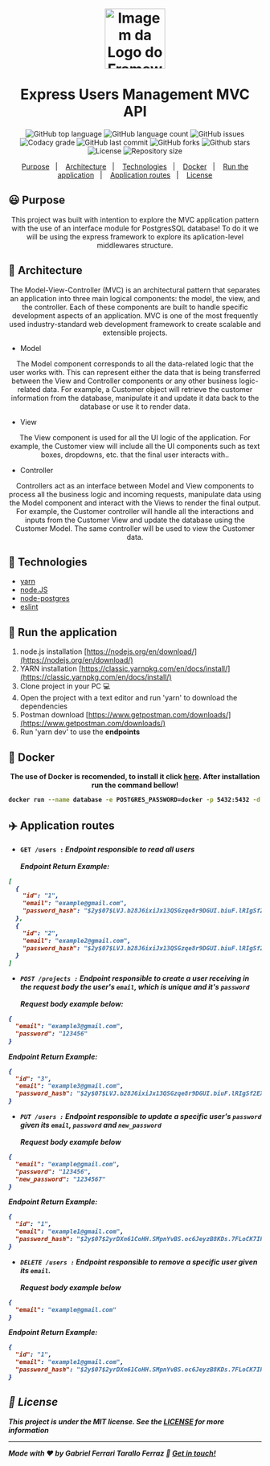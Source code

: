 <h1 align="center">
  <img alt="Imagem da Logo do Framework express.js" src="https://upload.wikimedia.org/wikipedia/commons/6/64/Expressjs.png" height="120" /><br><br> Express Users Management MVC API
</h1>

<p align="center">
  <img alt="GitHub top language" src="https://img.shields.io/github/languages/top/gftf2011/express-mvc">
  
  <img alt="GitHub language count" src="https://img.shields.io/github/languages/count/gftf2011/express-mvc">
  
  <img alt="GitHub issues" src="https://img.shields.io/github/issues/gftf2011/express-mvc">

  <img alt="Codacy grade" src="https://img.shields.io/codacy/grade/57da729bfb76423189a1dd294ffdcb59">
  
  <img alt="GitHub last commit" src="https://img.shields.io/github/last-commit/gftf2011/express-mvc">

  <img alt="GitHub forks" src="https://img.shields.io/github/forks/gftf2011/express-mvc">

  <img alt="Github stars" src="https://img.shields.io/github/stars/gftf2011/express-mvc">

  <img alt="License" src="https://img.shields.io/github/license/gftf2011/express-mvc">

  <img alt="Repository size" src="https://img.shields.io/github/repo-size/gftf2011/express-mvc">
</p>

<p align="center">
  <a href="#smiley-purpose">Purpose</a>&nbsp;&nbsp;&nbsp;|&nbsp;&nbsp;&nbsp;
  <a href="#hammer-architecture">Architecture</a>&nbsp;&nbsp;&nbsp;|&nbsp;&nbsp;&nbsp;
  <a href="#rocket-technologies">Technologies</a>&nbsp;&nbsp;&nbsp;|&nbsp;&nbsp;&nbsp;
  <a href="#whale-docker">Docker</a>&nbsp;&nbsp;&nbsp;|&nbsp;&nbsp;&nbsp;
  <a href="#car-run-the-application">Run the application</a>&nbsp;&nbsp;&nbsp;|&nbsp;&nbsp;&nbsp;
  <a href="#airplane-application-routes">Application routes</a>&nbsp;&nbsp;&nbsp;|&nbsp;&nbsp;&nbsp;
  <a href="#memo-license">License</a>
</p>

## :smiley: Purpose

<p align="center">
  This project was built with intention to explore the MVC application pattern with the use of an interface module for PostgresSQL database! To do it we will be using the express framework to explore its aplication-level middlewares structure.
</p>

## :hammer: Architecture

<p align="center">
  The Model-View-Controller (MVC) is an architectural pattern that separates an application into three main logical components: the model, the view, and the controller. Each of these components are built to handle specific development aspects of an application. MVC is one of the most frequently used industry-standard web development framework to create scalable and extensible projects.
</p>

-   Model
<p align="center">
  The Model component corresponds to all the data-related logic that the user works with. This can represent either the data that is being transferred between the View and Controller components or any other business logic-related data. For example, a Customer object will retrieve the customer information from the database, manipulate it and update it data back to the database or use it to render data.
</p>

-   View
<p align="center">
  The View component is used for all the UI logic of the application. For example, the Customer view will include all the UI components such as text boxes, dropdowns, etc. that the final user interacts with..
</p>

-   Controller
<p align="center">
  Controllers act as an interface between Model and View components to process all the business logic and incoming requests, manipulate data using the Model component and interact with the Views to render the final output. For example, the Customer controller will handle all the interactions and inputs from the Customer View and update the database using the Customer Model. The same controller will be used to view the Customer data.
</p>

## :rocket: Technologies

-   [yarn](https://classic.yarnpkg.com/lang/en/)
-   [node.JS](https://nodejs.org/en/)
-   [node-postgres](https://node-postgres.com/)
-   [eslint](https://eslint.org/)

## :car: Run the application

1.  node.js installation [https://nodejs.org/en/download/](https://nodejs.org/en/download/)
2.  YARN installation [https://classic.yarnpkg.com/en/docs/install/](https://classic.yarnpkg.com/en/docs/install/)
3.  Clone project in your PC :computer:
4.  Open the project with a text editor and run 'yarn' to download the dependencies
5.  Postman download [https://www.getpostman.com/downloads/](https://www.getpostman.com/downloads/)
6.  Run 'yarn dev' to use the <strong>endpoints<strong/>

## :whale: Docker

<p align="center">
  The use of Docker is recomended, to install it click <a href="https://www.docker.com/products/docker-desktop">here</a>. After installation run the command bellow!
</p>

```bash
docker run --name database -e POSTGRES_PASSWORD=docker -p 5432:5432 -d postgres
```

## :airplane: Application routes

-   <strong>`GET /users :`<strong/> <i>Endpoint responsible to read all users<i/><br/><br/>
Endpoint Return Example:
```json
[
  {
    "id": "1",
    "email": "example@gmail.com",
    "password_hash": "$2y$07$LVJ.b28J6ixiJx13QSGzqe8r9DGUI.biuF.lRIgSf2EXALCtIITci"
  },
  {
    "id": "2",
    "email": "example2@gmail.com",
    "password_hash": "$2y$07$LVJ.b28J6ixiJx13QSGzqe8r9DGUI.biuF.lRIgSf2EXALCtIITci"
  }
]
```
-   <strong>`POST /projects :`<strong/> <i>Endpoint responsible to create a user receiving in the request body the user's `email`, which is unique and it's `password`<i/><br/><br/>
Request body example below:
```json
{
  "email": "example3@gmail.com",
  "password": "123456"
}
```
Endpoint Return Example:
```json
{
  "id": "3",
  "email": "example3@gmail.com",
  "password_hash": "$2y$07$LVJ.b28J6ixiJx13QSGzqe8r9DGUI.biuF.lRIgSf2EXALCtIITci"
}
```
-   <strong>`PUT /users :`<strong/> <i>Endpoint responsible to update a specific user's `password` given its `email`, `password` and `new_password`<i/><br/><br/>
Request body example below
```json
{
  "email": "example@gmail.com",
  "password": "123456",
  "new_password": "1234567"
}
```
Endpoint Return Example:
```json
{
  "id": "1",
  "email": "example1@gmail.com",
  "password_hash": "$2y$07$2yrDXn61CoHH.SMpnYvBS.oc6JeyzB8KDs.7FLoCK7IRThnxmdhBe"
}
```
-   <strong>`DELETE /users :`<strong/> <i>Endpoint responsible to remove a specific user given its `email`.<i/><br/><br/>
Request body example below
```json
{
  "email": "example@gmail.com"
}
```
Endpoint Return Example:
```json
{
  "id": "1",
  "email": "example1@gmail.com",
  "password_hash": "$2y$07$2yrDXn61CoHH.SMpnYvBS.oc6JeyzB8KDs.7FLoCK7IRThnxmdhBe"
}
```

## :memo: License

This project is under the MIT license. See the [LICENSE](https://github.com/gftf2011/express-mvc/blob/master/LICENSE) for more information

---
Made with ♥ by Gabriel Ferrari Tarallo Ferraz :wave: [Get in touch!](https://www.linkedin.com/in/gabriel-ferrari-tarallo-ferraz-7a4218135/)
